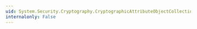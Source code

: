 ```yaml
---
uid: System.Security.Cryptography.CryptographicAttributeObjectCollection.System#Collections#IEnumerable#GetEnumerator
internalonly: False
---
```

